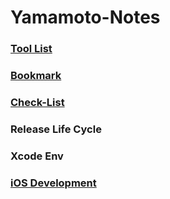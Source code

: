 # Yamamoto-Notes
### [Tool List](https://github.com/YamamotoDesu/Yamamoto-Notes/wiki/Tool-List)
### [Bookmark](https://github.com/YamamotoDesu/Yamamoto-Notes/wiki/Bookmarks)
### [Check-List](https://github.com/YamamotoDesu/Yamamoto-Notes/wiki/Check-List)
### Release Life Cycle
### Xcode Env
### [iOS Development](https://github.com/YamamotoDesu/Yamamoto-Notes/wiki/iOS-Development)
      
      
  
  
